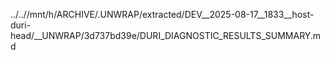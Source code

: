 ../..//mnt/h/ARCHIVE/.UNWRAP/extracted/DEV__2025-08-17__1833__host-duri-head/__UNWRAP/3d737bd39e/DURI_DIAGNOSTIC_RESULTS_SUMMARY.md